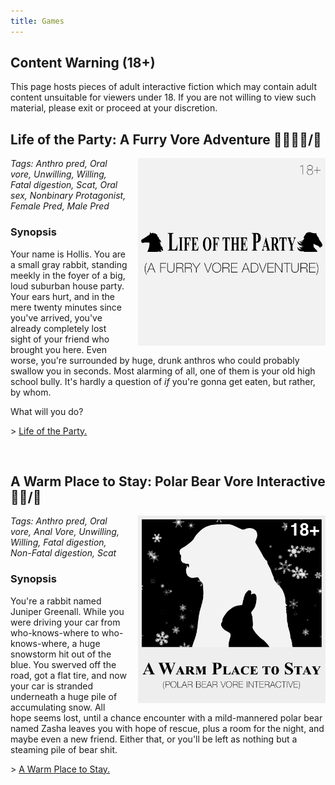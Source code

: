 ```yaml
---
title: Games
---
```


## Content Warning (18+)

This page hosts pieces of adult interactive fiction which may contain adult content unsuitable for viewers under 18. If you are not willing to view such material, please exit or proceed at your discretion.

## Life of the Party: A Furry Vore Adventure 🐴🐻🐱🐶/🐇

[<img style="margin-left: 1rem; float: right;" width="300" alt="Life of the Party Logo" src="/images/life-of-the-party.png">](/games/life-of-the-party.html)

*Tags: Anthro pred, Oral vore, Unwilling, Willing, Fatal digestion, Scat, Oral sex, Nonbinary Protagonist, Female Pred, Male Pred*

### Synopsis

Your name is Hollis. You are a small gray rabbit, standing meekly in the foyer of a big, loud suburban house party. Your ears hurt, and in the mere twenty minutes since you've arrived, you've already completely lost sight of your friend who brought you here. Even worse, you're surrounded by huge, drunk anthros who could probably swallow you in seconds. Most alarming of all, one of them is your old high school bully. It's hardly a question of *if* you're gonna get eaten, but rather, by whom.

What will you do?

\> [Life of the Party.](/games/life-of-the-party.html)

<br style="clear:both">

## A Warm Place to Stay: Polar Bear Vore Interactive  🐻‍❄️/🐇

[<img style="margin-left: 1rem; float: right;" width="300" alt="A Warm Place to Stay" src="/images/a-warm-place-to-stay.png">](/games/a-warm-place-to-stay.html)

*Tags: Anthro pred, Oral vore, Anal Vore, Unwilling, Willing, Fatal digestion, Non-Fatal digestion, Scat*

### Synopsis

You're a rabbit named Juniper Greenall. While you were driving your car from who-knows-where to who-knows-where, a huge snowstorm hit out of the blue. You swerved off the road, got a flat tire, and now your car is stranded underneath a huge pile of accumulating snow. All hope seems lost, until a chance encounter with a mild-mannered polar bear named Zasha leaves you with hope of rescue, plus a room for the night, and maybe even a new friend. Either that, or you'll be left as nothing but a steaming pile of bear shit.

\> [A Warm Place to Stay.](/games/a-warm-place-to-stay.html)

<br style="clear:both">
